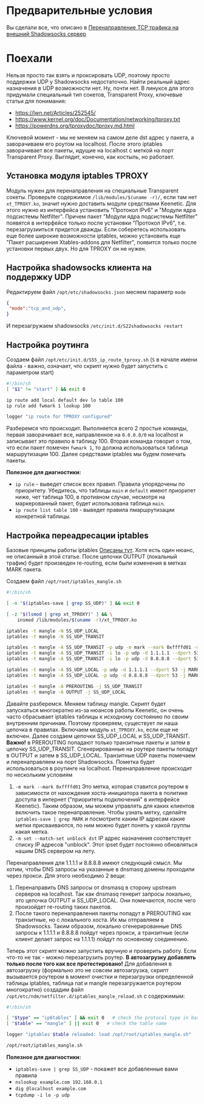 # Предварительные условия
Вы сделали все, что описано в [Перенаправление TCP трафика на внешний Shadowsocks сервер](SHADOWSOCKS_TCP.md)

# Поехали
Нельзя просто так взять и проксировать UDP, поэтому просто поддержки UDP у Shadowsocks недостаточно. Найти реальный адрес назначения в UDP возможности нет. Ну, почти нет. В линуксе для этого придумали специальный тип сокетов, Transparent Proxy, ключевые статьи для понимания:
- https://lwn.net/Articles/252545/
- https://www.kernel.org/doc/Documentation/networking/tproxy.txt
- https://powerdns.org/tproxydoc/tproxy.md.html

Ключевой момент - мы не меняем на самом деле dst адрес у пакета, а заворачиваем его роутом на localhost. После этого iptables заворачивает все пакеты, идущие на localhost с меткой на порт Transparent Proxy. Выглядит, конечно, как костыль, но работает.

## Установка модуля iptables TPROXY
Модуль нужен для перенаправления на специальные Transparent сокеты. Проверьте содержимое `/lib/modules/$(uname -r)/`, если там нет `xt_TPROXY.ko`, значит нужно доставить модули средствами Keenetic. Для этого нужно из интерфейса установить "Протокол IPv6" и "Модули ядра подсистемы Netfilter". Причем пакет "Модули ядра подсистемы Netfilter" появятся в интерфейсе только после установки "Протокол IPv6", т.е. перезагрузииться придется дважды. Если соберетесь использовать еще более широкие возможности iptables, можно установить еще "Пакет расширения Xtables-addons для Netfilter", появится только после установки первых двух. Но для TPROXY он не нужен.
   
## Настройка shadowsocks клиента на поддержку UDP

Редактируем файл `/opt/etc/shadowsocks.json` месяем параметр `mode`
```json
{
 "mode":"tcp_and_udp",
}
```
И перезагружаем shadowsocks `/etc/init.d/S22shadowsocks restart`

## Настройка роутинга
Создаем файл `/opt/etc/init.d/S55_ip_route_tproxy.sh` (`S` в начале имени файла - важно, означает, что скрипт нужно будет запустить с параметром start)
```bash
#!/bin/sh
[ "$1" != "start" ] && exit 0

ip route add local default dev lo table 100
ip rule add fwmark 1 lookup 100

logger "ip route for TPROXY configured"
```
Разберемся что происходит. Выполняется всего 2 простые команды, первая заворачивает все, направленное на `0.0.0.0/0` на localhost и записывает это правило в таблицу 100. Вторая команда говорит о том, что если пакет помечен `fwmark 1`, то должна использоваться таблица маршрутизации 100. Далее средствами iptables мы будем помечать пакеты.

**Полезное для диагностики:**
- `ip rule` - выведет список всех правил. Правила упорядочены по приоритету. Убедитесь, что таблицы `main` и `default` имеют приоритет ниже, чет таблица 100, в противном случае, несмотря на маркерованный пакет, будет использована таблица `main`.
- `ip route list table 100` - выведет правила пмаршрутизации конкретной таблицы.

## Настройка переадресации iptables
Базовые принципы работы iptables [Описаны тут](https://interface31.ru/tech_it/2020/02/osnovy-iptables-dlya-nachinayushhih-chast-1.html). Хотя есть один нюанс, не описанный в этой статье. После цепочки OUTPUT (локальный трафик) будет произведен re-routing, если были изменения в метках MARK пакета.

Создаем файл `/opt/root/iptables_mangle.sh`
```bash
#!/bin/sh

[ -n "$(iptables-save | grep SS_UDP)" ] && exit 0

[ -z "$(lsmod | grep xt_TPROXY)" ] && \
    insmod /lib/modules/$(uname -r)/xt_TPROXY.ko

iptables -t mangle -N SS_UDP_LOCAL
iptables -t mangle -N SS_UDP_TRANSIT

iptables -t mangle -A SS_UDP_TRANSIT -p udp -m mark --mark 0xffffd01 -m set --match-set unblock dst -j TPROXY --on-port 1080 --tproxy-mark 1
iptables -t mangle -A SS_UDP_TRANSIT -i lo -p udp -d 1.1.1.1 --dport 53 -j TPROXY --on-port 1080 --tproxy-mark 1
iptables -t mangle -A SS_UDP_TRANSIT -i lo -p udp -d 8.8.8.8 --dport 53 -j TPROXY --on-port 1080 --tproxy-mark 1

iptables -t mangle -A SS_UDP_LOCAL -p udp -d 1.1.1.1 --dport 53 -j MARK --set-mark 1
iptables -t mangle -A SS_UDP_LOCAL -p udp -d 8.8.8.8 --dport 53 -j MARK --set-mark 1

iptables -t mangle -A PREROUTING -j SS_UDP_TRANSIT
iptables -t mangle -A OUTPUT -j SS_UDP_LOCAL
```

Давайте разберемся. Меняем таблицу mangle. Скрипт будет запускаться многократно из-за нюансов работы Keenetic, он очень часто сбрасывает iptables таблицы к исходному состоянию по своим внутренним причинам. Поэтому проверяем, существует ли наша цепочка в правилах. Включаем модуль `xt_TPROXY.ko`, если еще не включен.  Далее создаем цепочки SS_UDP_LOCAL и SS_UDP_TRANSIT. **Важно!** в PREROUTING попадают только транзитные пакеты и затем в цепочку SS_UDP_TRANSIT. Сгенерированные на роутере пакеты попадут в OUTPUT и затем в SS_UDP_LOCAL. Транзитные UDP пакеты помечаем и перенаправляем на порт Shadowsocks. Пометка будет использоваться в роутинге на localhost.
Перенаправление происходит по нескольким условиям
1. `-m mark --mark 0xffffd01`
   Это метка, которая ставится роутером в зависимости от нахождения хоста-инициатора пакета в политике доступа в интернет ("приоритеты подключений" в интерфейсе Keenetic). Таким образом, мы можем управлять для каких клиентов включить такое перенаправление. Чтобы узнать метку, сделайте `iptables-save | grep MARK` и посмотрите каким IP адресам какие метки присваиваются, по ним можно будет понять у какой группы какая метка.
2. `-m set --match-set unblock dst`
   IP адрес назначения соответствует списку IP адресов "unblock". Этот ipset будет постоянно обновляться нашим DNS сервером на лету.
   
Перенаправления для 1.1.1.1 и 8.8.8.8 имеют следующий смысл. Мы хотим, чтобы DNS запросы на указанные в dnsmasq домены проходили через прокси. Для этого необходимо 2 вещи:
1. Перенаправить DNS запросы от dnsmasq в сторону upstream серверов на localhost. Так как dnsmasq генерит запросы локально, это цепочка OUTPUT и SS_UDP_LOCAL. Они помечаются, после чего произойдет re-routing таких пакетов.
2. После такого перенаправления пакеты попадут в PREROUTING как транзитные, но с локального хоста. Их мы отправляем в Shadowsocks. Таким образом, локально сгенерированные DNS запросы к 1.1.1.1 и 8.8.8.8 пойдут через прокси, а транзитные (если клиент делает запрос на 1.1.1.1) пойдут по основному соединению.

Теперь этот скрипт можно запустить вручную и проверить работу. Если что-то не так - можно перезагрузить роутер. **В автозагрузку добавлять только после того как все протестировано!** Для добавления в автозагрузку (формально это не совсем автозагрузка, скрипт вызывается роутером в момент очистки и перезагрузки определенной таблицы iptables, таблица nat и mangle перезагружается роутером многократно) создадим файл `/opt/etc/ndm/netfilter.d/iptables_mangle_reload.sh` с содержимым:
```bash
#!/bin/sh

[ "$type" == "ip6tables" ] && exit 0   # check the protocol type in backward-compatible way
[ "$table" == "mangle" ] || exit 0   # check the table name

logger "iptables $table reloaded: load /opt/root/iptables_mangle.sh"

/opt/root/iptables_mangle.sh
```

**Полезное для диагностики:**
- `iptables-save | grep SS_UDP` - покажет все добавленные вами правила
- `nslookup example.com 192.168.0.1`
- `dig @localhost example.com`
- `tcpdump -i lo -p udp`
